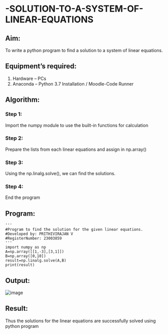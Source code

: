 # -SOLUTION-TO-A-SYSTEM-OF-LINEAR-EQUATIONS
## Aim:
To write a python program to find a solution to a system of linear equations.
## Equipment’s required:
1. 	Hardware – PCs
2. 	Anaconda – Python 3.7 Installation / Moodle-Code Runner
## Algorithm:
### Step 1: 
Import the numpy module to use the built-in functions for calculation
### Step 2: 
Prepare the lists from each linear equations and assign in np.array()
### Step 3: 
Using the np.linalg.solve(), we can find the solutions.
### Step 4: 
End the program
## Program:
~~~
'''
#Program to find the solution for the given linear equations.
#Developed by: PRITHIVIRAJAN V
#RegisterNumber: 23003859
'''
import numpy as np
A=np.array([[1,-3],[3,1]])
B=np.array([0,10])
result=np.linalg.solve(A,B)
print(result)
~~~

## Output:
![image](https://github.com/Prithivirajan2911/-SOLUTION-TO-A-SYSTEM-OF-LINEAR-EQUATIONS/assets/147020085/53908c2e-a945-4de3-b63e-2ab6ced2ad33)

## Result: 
Thus the solutions for the linear equations are successfully solved using python program

